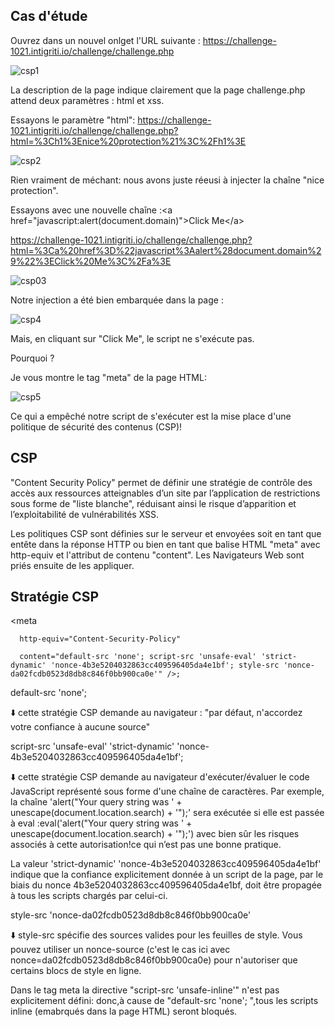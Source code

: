## Cas d'étude

Ouvrez dans un nouvel onlget l'URL suivante : https://challenge-1021.intigriti.io/challenge/challenge.php

![csp1](https://github.com/aabda2000/sti3a-security/assets/38082725/d42a1a31-ecd3-4c76-897b-f8d97db1df3f)

La description de la page indique clairement que la page challenge.php attend deux paramètres : html et xss.

Essayons  le paramètre "html": https://challenge-1021.intigriti.io/challenge/challenge.php?html=%3Ch1%3Enice%20protection%21%3C%2Fh1%3E

![csp2](https://github.com/aabda2000/sti3a-security/assets/38082725/5cde9f16-38e9-43e4-8460-38fd19faabd7)

Rien vraiment de méchant: nous avons juste réeusi à injecter la chaîne "nice protection".

Essayons avec une nouvelle chaîne :&lt;a href="javascript:alert(document.domain)"&gt;Click Me&lt;/a&gt;

https://challenge-1021.intigriti.io/challenge/challenge.php?html=%3Ca%20href%3D%22javascript%3Aalert%28document.domain%29%22%3EClick%20Me%3C%2Fa%3E

![csp03](https://github.com/aabda2000/sti3a-security/assets/38082725/8c16a228-48aa-4108-8db3-978f3c148535)


Notre injection a été bien embarquée dans la page :

![csp4](https://github.com/aabda2000/sti3a-security/assets/38082725/6f16a774-f8ea-4911-bfc6-7f3429a73074)

Mais, en cliquant sur "Click Me", le script ne s'exécute pas.

Pourquoi ?

Je vous montre le tag "meta" de la page HTML: 

![csp5](https://github.com/aabda2000/sti3a-security/assets/38082725/71b1bcb2-79ce-45af-83b6-c20a024e2424)

Ce qui a empêché notre script de s'exécuter est la mise place d'une politique de sécurité des contenus (CSP)!

## CSP

"Content Security Policy" permet de définir une stratégie de contrôle des accès aux ressources atteignables d’un site par l’application de restrictions sous forme de "liste blanche", réduisant ainsi le risque d’apparition et l’exploitabilité de vulnérabilités XSS.

Les politiques CSP sont définies sur le serveur et envoyées soit en tant que entête dans la réponse HTTP ou bien en tant que balise HTML "meta" avec http-equiv et l'attribut de contenu "content". Les Navigateurs Web sont priés ensuite de les appliquer.

## Stratégie CSP

&lt;meta

      http-equiv="Content-Security-Policy"
      
      content="default-src 'none'; script-src 'unsafe-eval' 'strict-dynamic' 'nonce-4b3e5204032863cc409596405da4e1bf'; style-src 'nonce-da02fcdb0523d8db8c846f0bb900ca0e'" />;

default-src 'none'; 

⬇️ cette stratégie CSP demande au navigateur : "par défaut, n'accordez votre confiance à aucune source" 

script-src 'unsafe-eval' 'strict-dynamic' 'nonce-4b3e5204032863cc409596405da4e1bf';
 
⬇️ cette stratégie CSP demande au navigateur d'exécuter/évaluer le code JavaScript représenté sous forme d'une chaîne de caractères. Par exemple, la chaîne 'alert("Your query string was ' + unescape(document.location.search) + '");' sera exécutée si elle est passée à eval :eval('alert("Your query string was ' + unescape(document.location.search) + '");') avec bien sûr les risques associés à cette autorisation!ce qui n’est pas une bonne pratique.

La valeur 'strict-dynamic' 'nonce-4b3e5204032863cc409596405da4e1bf' indique que la confiance explicitement donnée à un script de la page, par le biais du nonce 4b3e5204032863cc409596405da4e1bf, doit être propagée à tous les scripts chargés par celui-ci.


style-src 'nonce-da02fcdb0523d8db8c846f0bb900ca0e' 

⬇️ style-src spécifie des sources valides pour les feuilles de style. Vous pouvez utiliser un nonce-source (c'est le cas ici avec nonce=da02fcdb0523d8db8c846f0bb900ca0e) pour n'autoriser que certains blocs de style en ligne.


Dans le tag meta la directive "script-src 'unsafe-inline'" n'est pas explicitement défini: donc,à cause de "default-src 'none'; ",tous les scripts inline (emabrqués dans la page HTML) seront bloqués.


